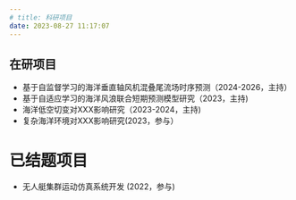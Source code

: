 ```yaml
---
# title: 科研项目
date: 2023-08-27 11:17:07
---
```


## 在研项目

- 基于自监督学习的海洋垂直轴风机混叠尾流场时序预测（2024-2026，主持）
- 基于自适应学习的海洋风浪联合短期预测模型研究（2023，主持)
- 海洋低空切变对XXX影响研究（2023-2024，主持)
- 复杂海洋环境对XXX影响研究(2023，参与）

# 已结题项目

- 无人艇集群运动仿真系统开发 (2022，参与)
